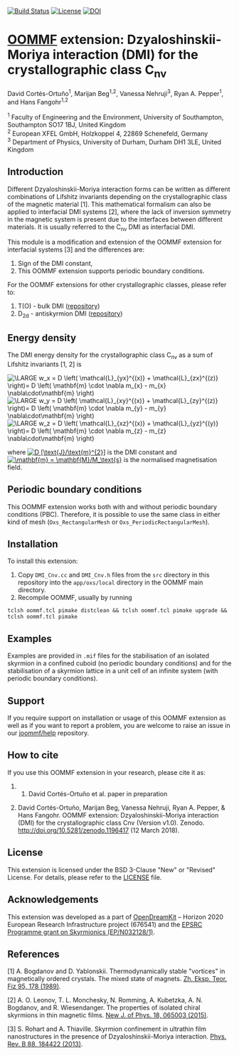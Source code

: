 [![Build Status](https://travis-ci.org/joommf/oommf-extension-dmi-cnv.svg?branch=master)](https://travis-ci.org/joommf/oommf-extension-dmi-cnv)
[![License](https://img.shields.io/badge/License-BSD%203--Clause-blue.svg)](https://opensource.org/licenses/BSD-3-Clause)
[![DOI](https://zenodo.org/badge/DOI/10.5281/zenodo.1196417.svg)](https://doi.org/10.5281/zenodo.1196417)

# [OOMMF](https://math.nist.gov/oommf/) extension: Dzyaloshinskii-Moriya interaction (DMI) for the crystallographic class C<sub>nv</sub>

David Cortés-Ortuño<sup>1</sup>, Marijan Beg<sup>1,2</sup>, Vanessa Nehruji<sup>3</sup>, Ryan A. Pepper<sup>1</sup>, and Hans Fangohr<sup>1,2</sup>

<sup>1</sup> Faculty of Engineering and the Environment, University of Southampton, Southampton SO17 1BJ, United Kingdom  
<sup>2</sup> European XFEL GmbH, Holzkoppel 4, 22869 Schenefeld, Germany  
<sup>3</sup> Department of Physics, University of Durham, Durham DH1 3LE, United Kingdom

## Introduction

Different Dzyaloshinskii-Moriya interaction forms can be written as different combinations of Lifshitz invariants depending on the crystallographic class of the magnetic material [1]. This mathematical formalism can also be applied to interfacial DMI systems [2], where the lack of inversion symmetry in the magnetic system is present due to the interfaces between different materials. It is usually referred to the C<sub>nv</sub> DMI as interfacial DMI.

This module is a modification and extension of the OOMMF extension for interfacial systems [3] and the differences are:

1. Sign of the DMI constant,
2. This OOMMF extension supports periodic boundary conditions.

For the OOMMF extensions for other crystallographic classes, please refer to:

1. T(O) - bulk DMI ([repository](https://github.com/joommf/oommf-extension-dmi-t))
2. D<sub>2d</sub> - antiskyrmion DMI ([repository](https://github.com/joommf/oommf-extension-dmi-d2d))

## Energy density

The DMI energy density for the crystallographic class C<sub>nv</sub> as a sum of Lifshitz invariants [1, 2] is

<a bhref="https://www.codecogs.com/eqnedit.php?latex=\LARGE&space;w_x&space;=&space;D&space;\left(&space;\mathcal{L}_{yx}^{(y)}&space;&plus;&space;\mathcal{L}_{zx}^{(z)}&space;\right)=&space;D&space;\left(&space;\mathbf{m}&space;\cdot&space;\nabla&space;m_{x}&space;-&space;m_{x}&space;\nabla\cdot\mathbf{m}&space;\right)" target="_blank"><img src="https://latex.codecogs.com/gif.latex?\LARGE&space;w_x&space;=&space;D&space;\left(&space;\mathcal{L}_{yx}^{(y)}&space;&plus;&space;\mathcal{L}_{zx}^{(z)}&space;\right)=&space;D&space;\left(&space;\mathbf{m}&space;\cdot&space;\nabla&space;m_{x}&space;-&space;m_{x}&space;\nabla\cdot\mathbf{m}&space;\right)" title="\LARGE w_x = D \left( \mathcal{L}_{yx}^{(x)} + \mathcal{L}_{zx}^{(z)} \right)= D \left( \mathbf{m} \cdot \nabla m_{x} - m_{x} \nabla\cdot\mathbf{m} \right)" /></a>
<a bhref="https://www.codecogs.com/eqnedit.php?latex=\LARGE&space;w_y&space;=&space;D&space;\left(&space;\mathcal{L}_{xy}^{(x)}&space;&plus;&space;\mathcal{L}_{zy}^{(z)}&space;\right)=&space;D&space;\left(&space;\mathbf{m}&space;\cdot&space;\nabla&space;m_{y}&space;-&space;m_{y}&space;\nabla\cdot\mathbf{m}&space;\right)" target="_blank"><img src="https://latex.codecogs.com/gif.latex?\LARGE&space;w_y&space;=&space;D&space;\left(&space;\mathcal{L}_{xy}^{(x)}&space;&plus;&space;\mathcal{L}_{zy}^{(z)}&space;\right)=&space;D&space;\left(&space;\mathbf{m}&space;\cdot&space;\nabla&space;m_{y}&space;-&space;m_{y}&space;\nabla\cdot\mathbf{m}&space;\right)" title="\LARGE w_y = D \left( \mathcal{L}_{xy}^{(x)} + \mathcal{L}_{zy}^{(z)} \right)= D \left( \mathbf{m} \cdot \nabla m_{y} - m_{y} \nabla\cdot\mathbf{m} \right)" /></a>
<a bhref="https://www.codecogs.com/eqnedit.php?latex=\LARGE&space;w_z&space;=&space;D&space;\left(&space;\mathcal{L}_{xz}^{(x)}&space;&plus;&space;\mathcal{L}_{yz}^{(y)}&space;\right)=&space;D&space;\left(&space;\mathbf{m}&space;\cdot&space;\nabla&space;m_{z}&space;-&space;m_{z}&space;\nabla\cdot\mathbf{m}&space;\right)" target="_blank"><img src="https://latex.codecogs.com/gif.latex?\LARGE&space;w_z&space;=&space;D&space;\left(&space;\mathcal{L}_{xz}^{(x)}&space;&plus;&space;\mathcal{L}_{yz}^{(y)}&space;\right)=&space;D&space;\left(&space;\mathbf{m}&space;\cdot&space;\nabla&space;m_{z}&space;-&space;m_{z}&space;\nabla\cdot\mathbf{m}&space;\right)" title="\LARGE w_z = D \left( \mathcal{L}_{xz}^{(x)} + \mathcal{L}_{yz}^{(y)} \right)= D \left( \mathbf{m} \cdot \nabla m_{z} - m_{z} \nabla\cdot\mathbf{m} \right)" /></a>

where <a href="https://www.codecogs.com/eqnedit.php?latex=D&space;[\text{J}/\text{m}^{2}]" target="_blank"><img src="https://latex.codecogs.com/gif.latex?D&space;[\text{J}/\text{m}^{2}]" title="D [\text{J}/\text{m}^{2}]" /></a> is the DMI constant and <a href="https://www.codecogs.com/eqnedit.php?latex=\mathbf{m}&space;=&space;\mathbf{M}/M_\text{s}" target="_blank"><img src="https://latex.codecogs.com/gif.latex?\mathbf{m}&space;=&space;\mathbf{M}/M_\text{s}" title="\mathbf{m} = \mathbf{M}/M_\text{s}" /></a> is the normalised magnetisation field.

## Periodic boundary conditions

This OOMMF extension works both with and without periodic boundary conditions (PBC). Therefore, it is possible to use the same class in either kind of mesh (`Oxs_RectangularMesh` or `Oxs_PeriodicRectangularMesh`).

## Installation

To install this extension:
1. Copy `DMI_Cnv.cc` and `DMI_Cnv.h` files from the `src` directory in this repository into the `app/oxs/local` directory in the OOMMF main directory.
2. Recompile OOMMF, usually by running
```
tclsh oommf.tcl pimake distclean && tclsh oommf.tcl pimake upgrade && tclsh oommf.tcl pimake
```

## Examples

Examples are provided in `.mif` files for the stabilisation of an isolated skyrmion in a confined cuboid (no periodic boundary conditions) and for the stabilisation of a skyrmion lattice in a unit cell of an infinite system (with periodic boundary conditions).

## Support

If you require support on installation or usage of this OOMMF extension as well as if you want to report a problem, you are welcome to raise an issue in our [joommf/help](https://github.com/joommf/help) repository.

## How to cite

If you use this OOMMF extension in your research, please cite it as:

1. 1. David Cortés-Ortuño et al. paper in preparation

2. David Cortés-Ortuño, Marijan Beg, Vanessa Nehruji, Ryan A. Pepper, & Hans Fangohr. OOMMF extension: Dzyaloshinskii-Moriya interaction (DMI) for the crystallographic class Cnv (Version v1.0). Zenodo. http://doi.org/10.5281/zenodo.1196417 (12 March 2018).

## License

This extension is licensed under the BSD 3-Clause "New" or "Revised" License. For details, please refer to the [LICENSE](LICENSE) file.

## Acknowledgements

This extension was developed as a part of [OpenDreamKit](http://opendreamkit.org/) – Horizon 2020 European Research Infrastructure project (676541) and the [EPSRC Programme grant on Skyrmionics (EP/N032128/1)](https://www.skyrmions.ac.uk/).

## References

[1] A. Bogdanov and D. Yablonskii. Thermodynamically stable "vortices" in magnetically ordered crystals. The mixed state of magnets. [Zh. Eksp. Teor. Fiz 95, 178 (1989)](http://www.jetp.ac.ru/cgi-bin/e/index/e/68/1/p101?a=list).

[2] A. O. Leonov, T. L. Monchesky, N. Romming, A. Kubetzka, A. N. Bogdanov, and R. Wiesendanger. The properties of isolated chiral skyrmions in thin magnetic films. [New J. of Phys. 18, 065003 (2015)](http://iopscience.iop.org/article/10.1088/1367-2630/18/6/065003/meta).

[3] S. Rohart and A. Thiaville. Skyrmion confinement in ultrathin film nanostructures in the presence of Dzyaloshinskii-Moriya interaction. [Phys. Rev. B 88, 184422 (2013)](http://journals.aps.org/prb/abstract/10.1103/PhysRevB.88.184422).
